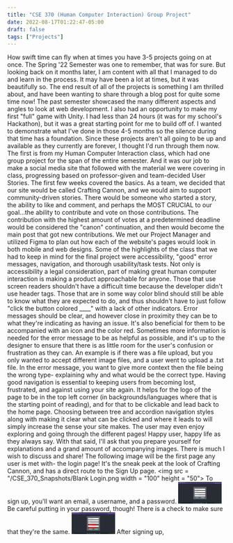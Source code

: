 ```yaml
---
title: "CSE 370 (Human Computer Interaction) Group Project"
date: 2022-08-17T01:22:47-05:00
draft: false
tags: ["Projects"]
---
```


How swift time can fly when at times you have 3-5 projects going on at once. The Spring '22 Semester was one to remember, that was for sure. But looking back on it months later, I am content with all that I managed to do and learn in the process. It may have been a lot at times, but it was beautifully so. The end result of all of the projects is something I am thrilled about, and have been wanting to share through a blog post for quite some time now! The past semester showcased the many different aspects and angles to look at web development. 
I also had an opportunity to make my first "full" game with Unity. I had less than 24 hours (it was for my school's Hackathon), but it was a great starting point for me to build off of.
I wanted to demonstrate what I've done in those 4-5 months so the silence during that time has a foundation. Since these projects aren't all going to be up and available as they currently are forever, I thought I'd run through them now. The first is from my Human Computer Interaction class, which had one group project for the span of the entire semester. And it was our job to make a social media site that followed with the material we were covering in class, progressing based on professor-given and team-decided User Stories.
The first few weeks covered the basics. As a team, we decided that our site would be called Crafting Cannon, and we would aim to support community-driven stories. There would be someone who started a story, the ability to like and comment, and perhaps the MOST CRUCIAL to our goal...the ability to contribute and vote on those contributions. 
The contribution with the highest amount of votes at a predetermined deadline would be considered the "canon" continuation, and then would become the main post that got new contributions. We met our Project Manager and utilized Figma to plan out how each of the website's pages would look in both mobile and web designs.
Some of the highlights of the class that we had to keep in mind for the final project were accessibility, "good" error messages, navigation, and thorough usability/task tests. Not only is accessibility a legal consideration, part of making great human computer interaction is making a product approachable for anyone. Those that use screen readers shouldn't have a difficult time because the developer didn't use header tags. Those that are in some way color blind should still be able to know what they are expected to do, and thus shouldn't have to just follow "click the button colored ____" with a lack of other indicators.
Error messages should be clear, and however close in proximity they can be to what they're indicating as having an issue. It's also beneficial for them to be accompanied with an icon and the color red. Sometimes more information is needed for the error message to be as helpful as possible, and it's up to the designer to ensure that there is as little room for the user's confusion or frustration as they can. An example is if there was a file upload, but you only wanted to accept different image files, and a user went to upload a .txt file. In the error message, you want to give more context then the file being the wrong type- explaining why and what would be the correct type.
Having good navigation is essential to keeping users from becoming lost, frustrated, and against using your site again. It helps for the logo of the page to be in the top left corner (in backgrounds/languages where that is the starting point of reading), and for that to be clickable and lead back to the home page. Choosing between tree and accordion navigation styles along with making it clear what can be clicked and where it leads to will simply increase the sense your site makes. The user may even enjoy exploring and going through the different pages! Happy user, happy life as they always say.
With that said, I'll ask that you prepare yourself for explanations and a grand amount of accompanying images. There is much I wish to discuss and share!
The following image will be the first page any user is met with- the login page! It's the sneak peek at the look of Crafting Cannon, and has a direct route to the Sign Up page.
<img src = "/CSE_370_Snapshots/Blank Login.png width = "100" height = "50">
To sign up, you'll want an email, a username, and a password.
<img src = "/CSE_370_Snapshots/Sign Up.png" width = "100" height = "50">
Be careful putting in your password, though! There is a check to make sure that they're the same.
<img src = "/CSE_370_Snapshots/Mismatched Passwords.png" width = "100" height = "50">
After signing up, 
